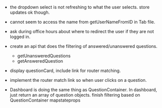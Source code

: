* the dropdown select is not refreshing to what the user selects. store updates ok though.

* cannot seem to access the name from getUserNameFromID in Tab file.

* ask during office hours about where to redirect the user if they are not logged in.

* create an api that does the filtering of answered/unanswered questions.
  * getUnansweredQuestions
  * getAnsweredQuestion

* display questionCard, include link for router matching.

* implement the router match link so when user clicks on a question.

* Dashboard is doing the same thing as QuestionContainer.
In dashboard, just return an array of question objects.
finish filtering based on QuestionContainer mapstateprops
